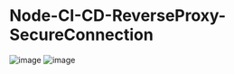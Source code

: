 # Node-CI-CD-ReverseProxy-SecureConnection
![image](https://github.com/abinoveramesh20/Node-CI-CD-ReverseProxy-SecureConnection/assets/145929189/6938e6ec-0654-4a0f-826b-cc4352473e1a)
![image](https://github.com/abinoveramesh20/Node-CI-CD-ReverseProxy-SecureConnection/assets/145929189/04700675-22dd-4ac0-8262-06f791d3b9aa)

